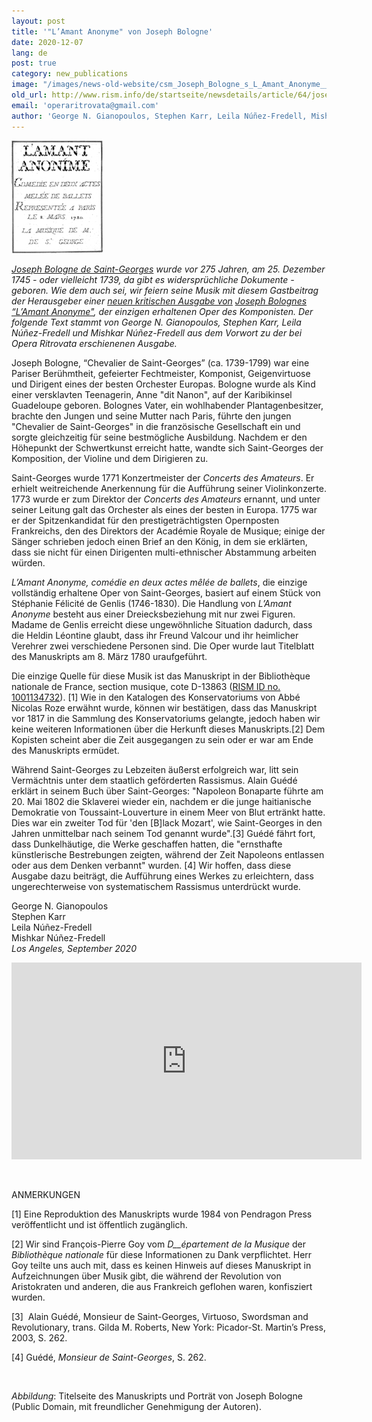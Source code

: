 ```yaml
---
layout: post
title: '"L’Amant Anonyme" von Joseph Bologne'
date: 2020-12-07
lang: de
post: true
category: new_publications
image: "/images/news-old-website/csm_Joseph_Bologne_s_L_Amant_Anonyme__Chevalier_de_Saint-Georges_4bab01581c.jpg"
old_url: http://www.rism.info/de/startseite/newsdetails/article/64/joseph-bolognes-lamant-anonyme.html
email: 'operaritrovata@gmail.com'
author: 'George N. Gianopoulos, Stephen Karr, Leila Núñez-Fredell, Mishkar Núñez-Fredell'
---
```


 ![](/images/news-old-website/csm_Joseph_Bologne_s_L_Amant_Anonyme__TN-Saint-Georges_Amant_anonime_Title_e417a01340.jpg)

_[Joseph Bologne de Saint-Georges](https://opac.rism.info/metaopac/perma.do?v=rism&q=-1%3d%22pe30002781%22) wurde vor 275 Jahren, am 25. Dezember 1745 - oder vielleicht 1739, da gibt es widersprüchliche Dokumente - geboren. Wie dem auch sei, wir feiern seine Musik mit diesem Gastbeitrag der Herausgeber einer [neuen kritischen Ausgabe von](https://www.operaritrovata.org/edition) [Joseph Bolognes “L’Amant Anonyme"](https://www.operaritrovata.org/edition), der einzigen erhaltenen Oper des Komponisten. Der folgende Text stammt von George N. Gianopoulos, Stephen Karr, Leila Núñez-Fredell und Mishkar Núñez-Fredell aus dem Vorwort zu der bei Opera Ritrovata erschienenen Ausgabe._   
  
Joseph Bologne, “Chevalier de Saint-Georges” (ca. 1739-1799) war eine Pariser Berühmtheit, gefeierter Fechtmeister, Komponist, Geigenvirtuose und Dirigent eines der besten Orchester Europas. Bologne wurde als Kind einer versklavten Teenagerin, Anne "dit Nanon", auf der Karibikinsel Guadeloupe geboren. Bolognes Vater, ein wohlhabender Plantagenbesitzer, brachte den Jungen und seine Mutter nach Paris, führte den jungen "Chevalier de Saint-Georges" in die französische Gesellschaft ein und sorgte gleichzeitig für seine bestmögliche Ausbildung. Nachdem er den Höhepunkt der Schwertkunst erreicht hatte, wandte sich Saint-Georges der Komposition, der Violine und dem Dirigieren zu.  
  
Saint-Georges wurde 1771 Konzertmeister der _Concerts des Amateurs_. Er erhielt weitreichende Anerkennung für die Aufführung seiner Violinkonzerte. 1773 wurde er zum Direktor der _Concerts des Amateurs_ ernannt, und unter seiner Leitung galt das Orchester als eines der besten in Europa. 1775 war er der Spitzenkandidat für den prestigeträchtigsten Opernposten Frankreichs, den des Direktors der Académie Royale de Musique; einige der Sänger schrieben jedoch einen Brief an den König, in dem sie erklärten, dass sie nicht für einen Dirigenten multi-ethnischer Abstammung arbeiten würden.   
  
_L’Amant Anonyme, comédie en deux actes mêlée de ballets_, die einzige vollständig erhaltene Oper von Saint-Georges, basiert auf einem Stück von Stéphanie Félicité de Genlis (1746-1830). Die Handlung von _L’Amant Anonyme_ besteht aus einer Dreiecksbeziehung mit nur zwei Figuren. Madame de Genlis erreicht diese ungewöhnliche Situation dadurch, dass die Heldin Léontine glaubt, dass ihr Freund Valcour und ihr heimlicher Verehrer zwei verschiedene Personen sind. Die Oper wurde laut Titelblatt des Manuskripts am 8. März 1780 uraufgeführt.  
  
Die einzige Quelle für diese Musik ist das Manuskript in der Bibliothèque nationale de France, section musique, cote D-13863 ([RISM ID no. 1001134732](https://opac.rism.info/search?id=1001134732&View=rism)). [1] Wie in den Katalogen des Konservatoriums von Abbé Nicolas Roze erwähnt wurde, können wir bestätigen, dass das Manuskript vor 1817 in die Sammlung des Konservatoriums gelangte, jedoch haben wir keine weiteren Informationen über die Herkunft dieses Manuskripts.[2] Dem Kopisten scheint aber die Zeit ausgegangen zu sein oder er war am Ende des Manuskripts ermüdet.

Während Saint-Georges zu Lebzeiten äußerst erfolgreich war, litt sein Vermächtnis unter dem staatlich geförderten Rassismus. Alain Guédé erklärt in seinem Buch über Saint-Georges: "Napoleon Bonaparte führte am 20. Mai 1802 die Sklaverei wieder ein, nachdem er die junge haitianische Demokratie von Toussaint-Louverture in einem Meer von Blut ertränkt hatte. Dies war ein zweiter Tod für 'den [B]lack Mozart', wie Saint-Georges in den Jahren unmittelbar nach seinem Tod genannt wurde".[3] Guédé fährt fort, dass Dunkelhäutige, die Werke geschaffen hatten, die "ernsthafte künstlerische Bestrebungen zeigten, während der Zeit Napoleons entlassen oder aus dem Denken verbannt" wurden. [4] Wir hoffen, dass diese Ausgabe dazu beiträgt, die Aufführung eines Werkes zu erleichtern, dass ungerechterweise von systematischem Rassismus unterdrückt wurde.  
  
George N. Gianopoulos  
Stephen Karr  
Leila Núñez-Fredell  
Mishkar Núñez-Fredell  
_Los Angeles, September 2020_

<iframe width="560" height="315" src="https://www.youtube.com/embed/dFTaBGF99GU" frameborder="0" allow="accelerometer; autoplay; clipboard-write; encrypted-media; gyroscope; picture-in-picture" allowfullscreen></iframe>

&nbsp;

ANMERKUNGEN

[1] Eine Reproduktion des Manuskripts wurde 1984 von Pendragon Press veröffentlicht und ist öffentlich zugänglich.&nbsp;&nbsp;

[2] Wir sind François-Pierre Goy vom _D__épartement de la Musique_ der _Bibliothèque nationale_ für diese Informationen zu Dank verpflichtet. Herr Goy teilte uns auch mit, dass es keinen Hinweis auf dieses Manuskript in Aufzeichnungen über Musik gibt, die während der Revolution von Aristokraten und anderen, die aus Frankreich geflohen waren, konfisziert wurden.

[3]&nbsp; Alain Guédé, Monsieur de Saint-Georges, Virtuoso, Swordsman and Revolutionary, trans. Gilda M. Roberts, New York: Picador-St. Martin’s Press, 2003, S. 262.

[4] Guédé, _Monsieur de Saint-Georges_, S. 262.

&nbsp;

_Abbildung_: Titelseite des Manuskripts und Porträt von Joseph Bologne (Public Domain, mit freundlicher Genehmigung der Autoren).
